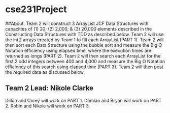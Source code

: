 # cse231Project

##About:
Team 2 will construct 3 ArrayList<Integer> JCF Data Structures with capacities of (1) 20; (2) 2,000; & (3) 20,000 elements described in the Constructing Data Structures with TDD as described below. Team 2 will use the int[] arrays created by Team 1 to fill each ArrayList<Integer> (PART 1). Team 2 will then sort each Data Structure using the bubble sort and measure the Big O Notation efficiency using elapsed time, where the execution times are returned as longs (PART 2). Team 2 will then search each ArrayList<Integer> for the first 2 odd integers between 400 and 4,000 and measure the Big O Notation efficiency of this search using elapsed time (PART 3).
Team 2 will then post the required data as discussed below.

## Team 2 Lead: Nikole Clarke

Dillon and Corey will work on PART 1.
Damian and Bryan will work on PART 2.
Robin and Nikole will work on PART 3.
